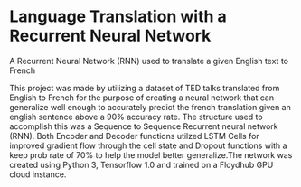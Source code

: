 # Language Translation with a Recurrent Neural Network
A Recurrent Neural Network (RNN) used to translate a given English text to French

This project was made by utilizing a dataset of TED talks translated from English to French for the purpose 
of creating a neural network that can generalize well enough to accurately predict the french translation given an 
english sentence above a 90% accuracy rate. The structure used to accomplish this was a Sequence to Sequence 
Recurrent neural network (RNN). Both Encoder and Decoder functions utilzed LSTM Cells for improved gradient flow 
through the cell state and Dropout functions with a keep prob rate of 70% to help the model better generalize.The 
network was created using Python 3, Tensorflow 1.0 and trained on a Floydhub GPU cloud instance.
